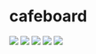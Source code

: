 # cafeboard


 <img src="https://img.shields.io/badge/javascript-F7DF1E?style=flat&logo=javascript&logoColor=white"/>
 <img src="https://img.shields.io/badge/springboot-6DB33F?style=flat&logo=springboot&logoColor=white"/>
 <img src="https://img.shields.io/badge/springsecurity-6DB33F?style=flat&logo=springsecurity&logoColor=white"/>
 <img src="https://img.shields.io/badge/java-F7DF1E?style=flat&logo=java&logoColor=white"/>
 <img src="https://img.shields.io/badge/intellijidea-000000?style=flat&logo=intellijidea&logoColor=white"/>
 
